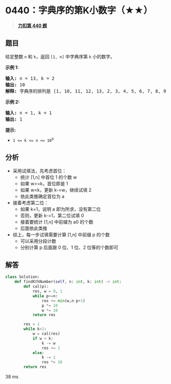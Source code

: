 # 0440：字典序的第K小数字（★★）


> <u>**[力扣第 440 题](https://leetcode.cn/problems/k-th-smallest-in-lexicographical-order/)**</u>

## 题目

<p>给定整数 <code>n</code> 和 <code>k</code>，返回  <code>[1, n]</code> 中字典序第 <code>k</code> 小的数字。</p>



<p><strong>示例 1:</strong></p>

<pre>
<strong>输入: </strong>n = 13, k = 2
<strong>输出: </strong>10
<strong>解释: </strong>字典序的排列是 [1, 10, 11, 12, 13, 2, 3, 4, 5, 6, 7, 8, 9]，所以第二小的数字是 10。
</pre>

<p><strong>示例 2:</strong></p>

<pre>
<strong>输入:</strong> n = 1, k = 1
<strong>输出:</strong> 1
</pre>



<p><strong>提示:</strong></p>

<ul>
<li><code>1 &lt;= k &lt;= n &lt;= 10<sup>9</sup></code></li>
</ul>


## 分析

- 采用试填法，先考虑首位：
	- 统计 [1,n] 中首位 1 的个数 w
	- 如果 w>=k，首位即是 1
	- 如果 w<k，更新 k-=w，继续试填 2
	- 依此类推确定首位为 a
- 接着考虑第二位：
	- 如果 k=1，说明 a 即为所求，没有第二位
	- 否则，更新 k-=1，第二位试填 0
	- 接着要统计 [1,n] 中前缀为 a0 的个数
	- 后面依此类推
- 综上，每一步试填需要计算 [1,n] 中前缀 p 的个数
	- 可以采用分段计数
	- 分别计算 p 后面跟 0 位、1 位、2 位等的个数即可
## 解答

```python
class Solution:
    def findKthNumber(self, n: int, k: int) -> int:
        def cal(p):
            res, w = 0, 1
            while p<=n:
                res += min(w,n-p+1)
                p *= 10
                w *= 10
            return res

        res = 1
        while k>1:
            w = cal(res)
            if w < k:
                k -= w
                res += 1
            else:
                k -= 1
                res *= 10
        return res
```
38 ms
